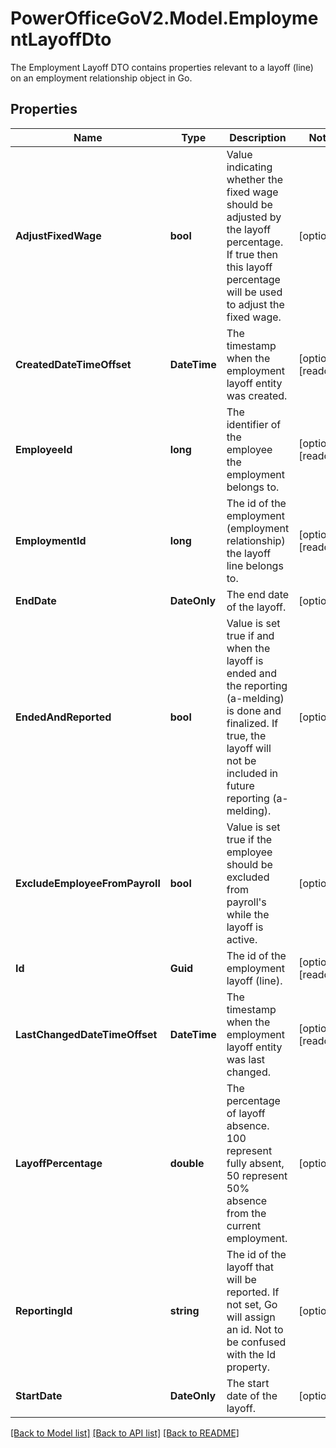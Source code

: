 # PowerOfficeGoV2.Model.EmploymentLayoffDto
The Employment Layoff DTO contains properties relevant to a layoff (line) on an employment relationship object in Go.

## Properties

Name | Type | Description | Notes
------------ | ------------- | ------------- | -------------
**AdjustFixedWage** | **bool** | Value indicating whether the fixed wage should be adjusted by the layoff percentage.  If true then this layoff percentage will be used to adjust the fixed wage. | [optional] 
**CreatedDateTimeOffset** | **DateTime** | The timestamp when the employment layoff entity was created. | [optional] [readonly] 
**EmployeeId** | **long** | The identifier of the employee the employment belongs to. | [optional] [readonly] 
**EmploymentId** | **long** | The id of the employment (employment relationship) the layoff line belongs to. | [optional] [readonly] 
**EndDate** | **DateOnly** | The end date of the layoff. | [optional] 
**EndedAndReported** | **bool** | Value is set true if and when the layoff is ended and the reporting (a-melding) is done and finalized.  If true, the layoff will not be included in future reporting (a-melding). | [optional] 
**ExcludeEmployeeFromPayroll** | **bool** | Value is set true if the employee should be excluded from payroll&#39;s while the layoff is active. | [optional] 
**Id** | **Guid** | The id of the employment layoff (line). | [optional] [readonly] 
**LastChangedDateTimeOffset** | **DateTime** | The timestamp when the employment layoff entity was last changed. | [optional] [readonly] 
**LayoffPercentage** | **double** | The percentage of layoff absence.  100 represent fully absent,  50 represent 50% absence from the current employment. | [optional] 
**ReportingId** | **string** | The id of the layoff that will be reported.  If not set, Go will assign an id.  Not to be confused with the Id property. | [optional] 
**StartDate** | **DateOnly** | The start date of the layoff. | [optional] 

[[Back to Model list]](../../README.md#documentation-for-models) [[Back to API list]](../../README.md#documentation-for-api-endpoints) [[Back to README]](../../README.md)

